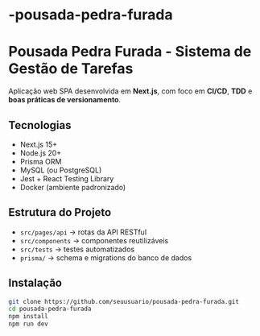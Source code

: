 # -pousada-pedra-furada

# Pousada Pedra Furada - Sistema de Gestão de Tarefas
Aplicação web SPA desenvolvida em **Next.js**, com foco em **CI/CD**, **TDD** e **boas
práticas de versionamento**.
## Tecnologias
- Next.js 15+
- Node.js 20+
- Prisma ORM
- MySQL (ou PostgreSQL)
- Jest + React Testing Library
- Docker (ambiente padronizado)
## Estrutura do Projeto
- `src/pages/api` → rotas da API RESTful
- `src/components` → componentes reutilizáveis
- `src/tests` → testes automatizados
- `prisma/` → schema e migrations do banco de dados
##  Instalação
```bash
git clone https://github.com/seuusuario/pousada-pedra-furada.git
cd pousada-pedra-furada
npm install
npm run dev 